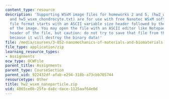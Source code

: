 ```yaml
---
content_type: resource
description: 'Supporting WSxM image files for homeworks 2 and 5, (hw2_wsxm_nanoparticle.txt
  and hw5_wsxm_chondrocyte.txt) are for use with free Nanotec WSxM software. This
  file format starts with an ASCII variable size header followed by the binary data
  of the image. You may open the file with an ASCII editor like Notepad and see the
  header of the file, but caution: do not try to save that file from the ASCII editor
  because it will destroy the binary data!'
file: /media/courses/3-052-nanomechanics-of-materials-and-biomaterials-spring-2007/4865ce0b25fada8cdace1125aaf64e0d_hw2_wsxm_nanoparticle.zip
file_type: application/zip
learning_resource_types:
- Assignments
ocw_type: OCWFile
parent_title: Assignments
parent_type: CourseSection
parent_uid: 922432df-afab-e294-318b-a73cbb705744
resourcetype: Other
title: hw2_wsxm_nanoparticle.zip
uid: 4865ce0b-25fa-da8c-dace-1125aaf64e0d
---
```

